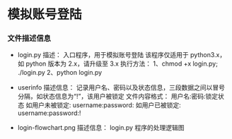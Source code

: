 模拟账号登陆
===

### 文件描述信息
* login.py
    描述：
        入口程序，用于模拟账号登陆
        该程序仅适用于 python3.x，如 python 版本为 2.x，请升级至 3.x
    执行方法：
        1、chmod +x login.py; ./login.py
        2、python login.py

* userinfo
    描述信息：
        记录用户名、密码以及状态信息，三段数据之间以冒号分隔，如状态信息为“!”，该用户被锁定
    文件内容格式：
        用户名:密码:锁定状态
        如用户未被锁定:  username:password:
        如用户已被锁定:  username:password:!


* login-flowchart.png
    描述信息：
        login.py 程序的处理逻辑图